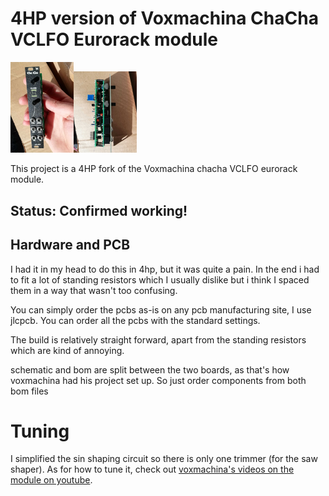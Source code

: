 # 4HP version of Voxmachina ChaCha VCLFO Eurorack module
<img src="images/front.jpg" width="20%" height="20%"><img src="images/side.jpg" width="20%" height="20%">

This project is a 4HP fork of the Voxmachina chacha VCLFO eurorack module.

## Status: Confirmed working!

## Hardware and PCB

I had it in my head to do this in 4hp, but it was quite a pain.
In the end i had to fit a lot of standing resistors which I usually dislike but i think
I spaced them in a way that wasn't too confusing.

You can simply order the pcbs as-is on any pcb manufacturing site, 
I use jlcpcb. You can order all the pcbs with the standard settings.

The build is relatively straight forward, apart from the standing resistors which are kind of annoying.

schematic and bom are split between the two boards, as that's how voxmachina had his project set up. So just order components from both bom files

# Tuning
I simplified the sin shaping circuit so there is only one trimmer (for the saw shaper).
As for how to tune it, check out [voxmachina's videos on the module on youtube](https://www.youtube.com/watch?v=DsVzbcYWhuM&t=31s).
